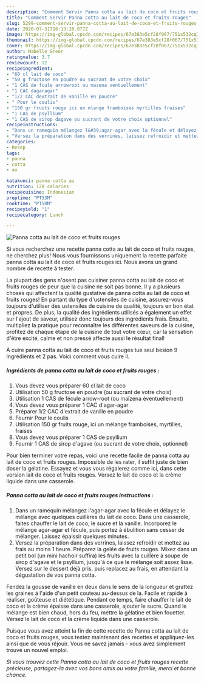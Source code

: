 ```yaml
---
description: "Comment Servir Panna cotta au lait de coco et fruits rouges"
title: "Comment Servir Panna cotta au lait de coco et fruits rouges"
slug: 5299-comment-servir-panna-cotta-au-lait-de-coco-et-fruits-rouges
date: 2020-07-31T16:13:20.877Z
image: https://img-global.cpcdn.com/recipes/67e383e5cf28f067/751x532cq70/panna-cotta-au-lait-de-coco-et-fruits-rouges-photo-principale-de-la-recette.jpg
thumbnail: https://img-global.cpcdn.com/recipes/67e383e5cf28f067/751x532cq70/panna-cotta-au-lait-de-coco-et-fruits-rouges-photo-principale-de-la-recette.jpg
cover: https://img-global.cpcdn.com/recipes/67e383e5cf28f067/751x532cq70/panna-cotta-au-lait-de-coco-et-fruits-rouges-photo-principale-de-la-recette.jpg
author: Mabelle Greer
ratingvalue: 3.7
reviewcount: 12
recipeingredient:
- "60 cl lait de coco"
- "50 g fructose en poudre ou sucrant de votre choix"
- "1 CAS de fcule arrowroot ou mazena ventuellement"
- "1 CAC dagaragar"
- "1/2 CAC dextrait de vanille en poudre"
- " Pour le coulis"
- "150 gr fruits rouge ici un mlange framboises myrtilles fraises"
- "1 CAS de psyllium"
- "1 CAS de sirop dagave ou sucrant de votre choix optionnel"
recipeinstructions:
- "Dans un ramequin mélangez l&#39;agar-agar avec la fécule et délayez le mélange avec quelques cuillères du lait de coco. Dans une casserole, faites chauffer le lait de coco, le sucre et la vanille. Incorporez le mélange agar-agar et fécule, puis portez à ébulition sans cesser de mélanger. Laissez épaissir quelques minutes."
- "Versez la préparation dans des verrines, laissez refroidir et mettez au frais au moins 1 heure. Préparez la gelée de fruits rouges. Mixez dans un petit bol (un mini hachoir suffira) les fruits avec la cuillère à soupe de sirop d&#39;agave et le psyllium, jusqu&#39;à ce que le mélange soit assez lisse. Versez sur le dessert déjà pris, puis replacez au frais, en attendant la dégustation de vos panna cotta."
categories:
- Resep
tags:
- panna
- cotta
- au

katakunci: panna cotta au 
nutrition: 120 calories
recipecuisine: Indonesian
preptime: "PT33M"
cooktime: "PT50M"
recipeyield: "1"
recipecategory: Lunch

---
```



![Panna cotta au lait de coco et fruits rouges](https://img-global.cpcdn.com/recipes/67e383e5cf28f067/751x532cq70/panna-cotta-au-lait-de-coco-et-fruits-rouges-photo-principale-de-la-recette.jpg)

Si vous recherchez une recette panna cotta au lait de coco et fruits rouges, ne cherchez plus! Nous vous fournissons uniquement la recette parfaite panna cotta au lait de coco et fruits rouges ici. Nous avons un grand nombre de recette à tester.

La plupart des gens n'osent pas cuisiner panna cotta au lait de coco et fruits rouges de peur que la cuisine ne soit pas bonne. Il y a plusieurs choses qui affectent la qualité gustative de panna cotta au lait de coco et fruits rouges! En partant du type d'ustensiles de cuisine, assurez-vous toujours d'utiliser des ustensiles de cuisine de qualité, toujours en bon état et propres. De plus, la qualité des ingrédients utilisés a également un effet sur l'ajout de saveur, utilisez donc toujours des ingrédients frais. Ensuite, multipliez la pratique pour reconnaître les différentes saveurs de la cuisine, profitez de chaque étape de la cuisine de tout votre cœur, car la sensation d'être excité, calme et non pressé affecte aussi le résultat final!

<!--inarticleads1-->

À cuire panna cotta au lait de coco et fruits rouges tue seul besion 9 Ingrédients et 2 pas. Voici comment vous cuire il.

##### Ingrédients de panna cotta au lait de coco et fruits rouges :

1. Vous devez vous préparer 60 cl lait de coco
1. Utilisation 50 g fructose en poudre (ou sucrant de votre choix)
1. Utilisation 1 CAS de fécule arrow-root (ou maïzena éventuellement)
1. Vous devez vous préparer 1 CAC d&#39;agar-agar
1. Préparer 1/2 CAC d&#39;extrait de vanille en poudre
1. Fournir  Pour le coulis
1. Utilisation 150 gr fruits rouge, ici un mélange framboises, myrtilles, fraises
1. Vous devez vous préparer 1 CAS de psyllium
1. Fournir 1 CAS de sirop d&#39;agave (ou sucrant de votre choix, optionnel)


Pour bien terminer votre repas, voici une recette facile de panna cotta au lait de coco et fruits rouges. Impossible de les rater, il suffit juste de bien doser la gélatine. Essayez et vous vous régalerez comme ici, dans cette version lait de coco et fruits rouges. Versez le lait de coco et la crème liquide dans une casserole. 

<!--inarticleads2-->

##### Panna cotta au lait de coco et fruits rouges instructions :

1. Dans un ramequin mélangez l&#39;agar-agar avec la fécule et délayez le mélange avec quelques cuillères du lait de coco. Dans une casserole, faites chauffer le lait de coco, le sucre et la vanille. Incorporez le mélange agar-agar et fécule, puis portez à ébulition sans cesser de mélanger. Laissez épaissir quelques minutes.
1. Versez la préparation dans des verrines, laissez refroidir et mettez au frais au moins 1 heure. Préparez la gelée de fruits rouges. Mixez dans un petit bol (un mini hachoir suffira) les fruits avec la cuillère à soupe de sirop d&#39;agave et le psyllium, jusqu&#39;à ce que le mélange soit assez lisse. Versez sur le dessert déjà pris, puis replacez au frais, en attendant la dégustation de vos panna cotta.


Fendez la gousse de vanille en deux dans le sens de la longueur et grattez les graines à l&#39;aide d&#39;un petit couteau au-dessus de la. Facile et rapide à réaliser, goûteuse et diététique. Pendant ce temps, faire chauffer le lait de coco et la crème épaisse dans une casserole, ajouter le sucre. Quand le mélange est bien chaud, hors du feu, mettre la gélatine et bien fouetter. Versez le lait de coco et la crème liquide dans une casserole. 

<!--inarticleads1-->

<p>
Puisque vous avez atteint la fin de cette recette de Panna cotta au lait de coco et fruits rouges, vous testez maintenant des recettes et appliquez-les ainsi que de vous réjouir. Vous ne savez jamais - vous avez simplement trouvé un nouvel emploi.
</p>

<p>
<i>Si vous trouvez cette Panna cotta au lait de coco et fruits rouges recette précieuse, partagez-la avec vos bons amis ou votre famille, merci et bonne chance.</i>
</p>
